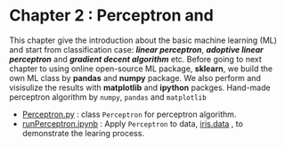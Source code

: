 # Chapter 2 : Perceptron and 
This chapter give the introduction about the basic machine learning (ML) and start from classification case: ***linear perceptron***, ***adoptive linear perceptron*** and ***gradient decent algorithm*** etc. Before going to next chapter to using online open-source ML package, **sklearn**, we build the own ML class by **pandas** and **numpy** package. We also perform and visisulize the results with **matplotlib** and **ipython** packges.
Hand-made perceptron algorithm by `numpy`, `pandas` and `matplotlib`
* [Perceptron.py](Perceptron.py) : class `Perceptron` for perceptron algorithm.
* [runPerceptron.ipynb](runPerceptron.ipynb) : Apply `Perceptron` to data, [iris.data](Chapter_02/iris.data) , to demonstrate the learing process.
